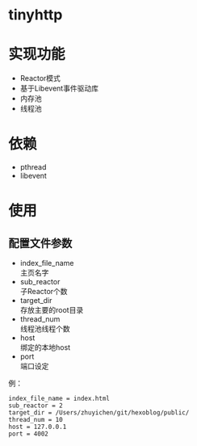 # tinyhttp

# 实现功能
* Reactor模式  
* 基于Libevent事件驱动库  
* 内存池  
* 线程池  

# 依赖
* pthread  
* libevent  

# 使用

## 配置文件参数
* index_file_name     
  主页名字  
* sub_reactor     
  子Reactor个数  
* target_dir     
  存放主要的root目录  
* thread_num     
  线程池线程个数  
* host     
  绑定的本地host  
* port   
  端口设定  

例：
```
index_file_name = index.html
sub_reactor = 2
target_dir = /Users/zhuyichen/git/hexoblog/public/
thread_num = 10
host = 127.0.0.1
port = 4002
```


